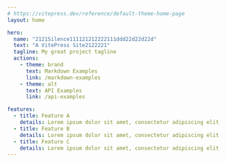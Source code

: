 ```yaml
---
# https://vitepress.dev/reference/default-theme-home-page
layout: home

hero:
  name: "2121Silence111121212222111ddd22d22d22d"
  text: "A VitePress Site2122221"
  tagline: My great project tagline
  actions:
    - theme: brand
      text: Markdown Examples
      link: /markdown-examples
    - theme: alt
      text: API Examples
      link: /api-examples

features:
  - title: Feature A
    details: Lorem ipsum dolor sit amet, consectetur adipiscing elit
  - title: Feature B
    details: Lorem ipsum dolor sit amet, consectetur adipiscing elit
  - title: Feature C
    details: Lorem ipsum dolor sit amet, consectetur adipiscing elit
---
```


